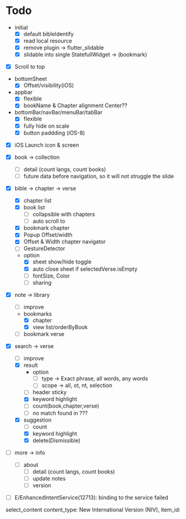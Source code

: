 # Todo

  - initial
    - [x] default bibleIdentify
    - [x] read local resource
    - [x] remove plugin -> flutter_slidable
    - [x] slidable into single StatefullWidget -> (bookmark)

  - [x] Scroll to top

  - bottomSheet
     - [x] Offset/visibility(iOS)

  - appbar
    - [x] flexible
    - [x] bookName & Chapter alignment Center??

  - bottomBar/navBar/menuBar/tabBar
    - [x] flexible
    - [x] fully hide on scale
    - [x] button paddding (iOS-8)

  - [x] iOS Launch icon & screen

  - [x] book -> collection
    - [ ] detail (count langs, count books)
    - [ ] future data before navigation, so it will not struggle the slide

  - [x] bible -> chapter -> verse
    - [x] chapter list
    - [x] book list
      - [ ] collapsible with chapters
      - [ ] auto scroll to
    - [x] bookmark chapter
    - [x] Popup Offset/width
    - [x] Offset & Width chapter navigator
    - [ ] GestureDetector
    - option
      - [x] sheet show/hide toggle
      - [x] auto close sheet if selectedVerse.isEmpty
      - [ ] fontSize, Color
      - [ ] sharing

  - [x] note -> library
    - [ ] improve
    - bookmarks
      - [x] chapter
      - [x] view list/orderByBook
    - [ ] bookmark verse

  - [x] search -> verse
    - [ ] improve
    - [x] result
      - option
        - [ ] type -> Exact phrase, all words, any words
        - [ ] scope -> all, ot, nt, selection
      - [ ] header sticky
      - [x] keyword highlight
      - [ ] count(book,chapter,verse)
      - [ ] no match found in ???
    - [x] suggestion
      - [ ] count
      - [x] keyword highlight
      - [x] delete(Dismissible)

  - [ ] more -> info
    - [ ] about
      - [ ] detail (count langs, count books)
      - [ ] update notes
      - [ ] version

  - [ ] E/EnhancedIntentService(12713): binding to the service failed


  select_content
   content_type: New International Version (NIV), item_id: